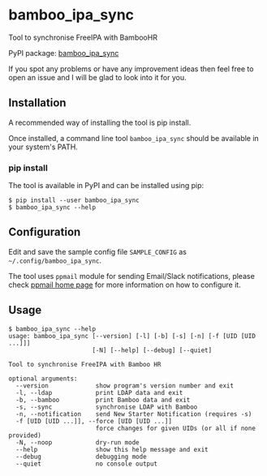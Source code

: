 # bamboo_ipa_sync
Tool to synchronise FreeIPA with BambooHR

PyPI package: [bamboo_ipa_sync](https://pypi.python.org/pypi/bamboo_ipa_sync)

If you spot any problems or have any improvement ideas then feel free to open
an issue and I will be glad to look into it for you.

## Installation
A recommended way of installing the tool is pip install.

Once installed, a command line tool `bamboo_ipa_sync` should be available in your
system's PATH.

### pip install
The tool is available in PyPI and can be installed using pip:
```
$ pip install --user bamboo_ipa_sync
$ bamboo_ipa_sync --help
```

## Configuration
Edit and save the sample config file `SAMPLE_CONFIG` as `~/.config/bamboo_ipa_sync`.

The tool uses `ppmail` module for sending Email/Slack notifications, please check
[ppmail home page](https://github.com/peterpakos/ppmail) for more information on
how to configure it.

## Usage
```
$ bamboo_ipa_sync --help
usage: bamboo_ipa_sync [--version] [-l] [-b] [-s] [-n] [-f [UID [UID ...]]]
                       [-N] [--help] [--debug] [--quiet]

Tool to synchronise FreeIPA with Bamboo HR

optional arguments:
  --version             show program's version number and exit
  -l, --ldap            print LDAP data and exit
  -b, --bamboo          print Bamboo data and exit
  -s, --sync            synchronise LDAP with Bamboo
  -n, --notification    send New Starter Notification (requires -s)
  -f [UID [UID ...]], --force [UID [UID ...]]
                        force changes for given UIDs (or all if none provided)
  -N, --noop            dry-run mode
  --help                show this help message and exit
  --debug               debugging mode
  --quiet               no console output
```
